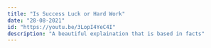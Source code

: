 ```yaml
---
title: "Is Success Luck or Hard Work"
date: "28-08-2021"
id: "https://youtu.be/3LopI4YeC4I"
description: "A beautiful explaination that is based in facts"
---
```

